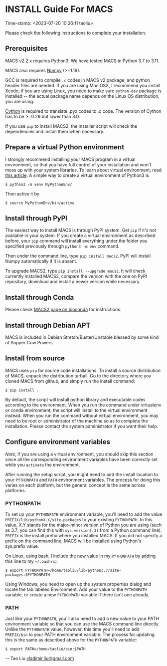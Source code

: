 # INSTALL Guide For MACS
Time-stamp: <2023-07-20 10:26:11 taoliu>

Please check the following instructions to complete your installation.

## Prerequisites

MACS v2.2.x requires Python3. We have tested MACS in Python 3.7 to
3.11.

MACS also requires [Numpy](http://www.scipy.org/Download) (>=1.19).

GCC is required to compile `.c` codes in MACS v2 package, and python
header files are needed. If you are using Mac OSX, I recommend you
install Xcode; if you are using Linux, you need to make sure
`python-dev` package is installed -- the actual package name depends
on the Linux OS distribution, you are using.

[Cython](http://cython.org/) is required to translate .pyx codes to .c
code. The version of Cython has to be >=0.29 but lower than 3.0.

If you use `pip` to install MACS2, the installer script will check the
dependencies and install them when necessary.

## Prepare a virtual Python environment 

I strongly recommend installing your MACS program in a virtual
environment, so that you have full control of your installation and
won't mess up with your system libraries. To learn about virtual
environment, read [this
article](https://docs.python.org/3/library/venv.html). A simple way to
create a virtual environment of Python3 is

`$ python3 -m venv MyPythonEnv/`

Then active it by

`$ source MyPythonEnv/bin/active`

## Install through PyPI

The easiest way to install MACS is through PyPI system. Get `pip` if
it's not available in your system. If you create a virtual environment
as described before, your `pip` command will install everything under
the folder you specified previously through `python3 -m env` command.

Then under the command line, type `pip install macs2`. PyPI will
install Numpy automatically if it is absent.

To upgrade MACS2, type `pip install --upgrade macs2`. It will check
currently installed MACS2, compare the version with the one on PyPI
repository, download and install a newer version while necessary.

## Install through Conda

Please check [MACS2 page on
bioconda](https://anaconda.org/bioconda/macs2) for instructions.

## Install through Debian APT

MACS is included in Debian Stretch/Buster/Unstable blessed by some
kind of Supper Cow Powers.

## Install from source

MACS uses `pip` for source code installations. To install a source 
distribution of MACS, unpack the distribution tarball. Go to the 
directory where you cloned MACS from github, and simply run the
install command:

 `$ pip install .`

By default, the script will install python library and executable
codes according to the environment. When you run the command under
virtualenv or conda environment, the script will install to the virtual
environment instead. When you run the command without virtual environment, 
you may need to be root or administrator of the machine so as to 
complete the installation. Please contact the system administrator
if you want their help. 

## Configure environment variables

*Note*, if you are using a virtual environment, you should skip this
section since all the corresponding environment variables have been
correctly set while you `activate` the environment.

After running the setup script, you might need to add the install
location to your `PYTHONPATH` and `PATH` environment variables. The
process for doing this varies on each platform, but the general
concept is the same across platforms.

### PYTHONPATH

To set up your `PYTHONPATH` environment variable, you'll need to add
the value `PREFIX/lib/pythonX.Y/site-packages` to your existing
`PYTHONPATH`. In this value, X.Y stands for the major–minor version of
Python you are using (such as 3.7; you can find this with
`sys.version[:3]` from a Python command line). `PREFIX` is the install
prefix where you installed MACS. If you did not specify a prefix on
the command line, MACS will be installed using Python's sys.prefix
value.

On Linux, using bash, I include the new value in my `PYTHONPATH` by
adding this line to my `~/.bashrc`::

 `$ export
 PYTHONPATH=/home/taoliu/lib/python3.7/site-packages:$PYTHONPATH`

Using Windows, you need to open up the system properties dialog and
locate the tab labeled Environment. Add your value to the `PYTHONPATH`
variable, or create a new `PYTHONPATH` variable if there isn't one
already.

### PATH

Just like your `PYTHONPATH`, you'll also need to add a new value to
your PATH environment variable so that you can use the MACS command
line directly. Unlike the `PYTHONPATH` value, however, this time
you'll need to add `PREFIX/bin` to your PATH environment variable. The
process for updating this is the same as described above for the
`PYTHONPATH` variable::

 `$ export PATH=/home/taoliu/bin:$PATH`

-- Tao Liu <vladimir.liu@gmail.com>
